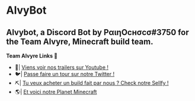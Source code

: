 # AlvyBot
## Alvybot, a Discord Bot by PαιηOcнσcσ#3750 for the Team Alvyre, Minecraft build team.
**Team Alvyre Links 🔗**
- 🎥| [Viens voir nos trailers sur Youtube !](https://www.youtube.com/channel/UCDXWO7Ti6ObBObn1A5nnbvg)
- 🐦| [Passe faire un tour sur notre Twitter !](https://twitter.com/teamalvyre?lang=fr)
- ⛏| [Tu veux acheter un build fait par nous ? Check notre Sellfy !](https://sellfy.com/team-alvyre)
- 🌎| [Et voici notre Planet Minecraft](https://www.planetminecraft.com/member/teamalvyre/)
